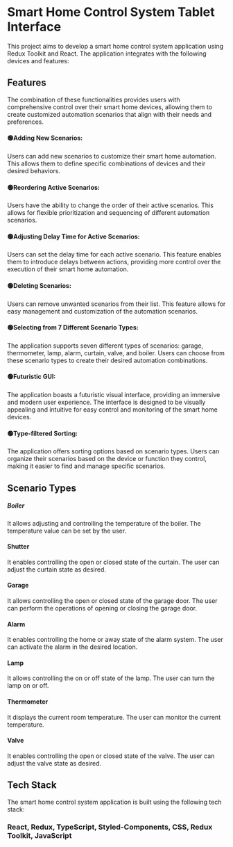 # Smart Home Control System Tablet Interface
This project aims to develop a smart home control system application using Redux Toolkit and React. The application integrates with the following devices and features:

## Features
The combination of these functionalities provides users with comprehensive control over their smart home devices, allowing them to create customized automation scenarios that align with their needs and preferences.

#### 🟢Adding New Scenarios:
Users can add new scenarios to customize their smart home automation. This allows them to define specific combinations of devices and their desired behaviors.

#### 🟢Reordering Active Scenarios:
Users have the ability to change the order of their active scenarios. This allows for flexible prioritization and sequencing of different automation scenarios.

#### 🟢Adjusting Delay Time for Active Scenarios: 
Users can set the delay time for each active scenario. This feature enables them to introduce delays between actions, providing more control over the execution of their smart home automation.

#### 🟢Deleting Scenarios:
Users can remove unwanted scenarios from their list. This feature allows for easy management and customization of the automation scenarios.

#### 🟢Selecting from 7 Different Scenario Types: 
The application supports seven different types of scenarios: garage, thermometer, lamp, alarm, curtain, valve, and boiler. Users can choose from these scenario types to create their desired automation combinations.

#### 🟢Futuristic GUI:
The application boasts a futuristic visual interface, providing an immersive and modern user experience. The interface is designed to be visually appealing and intuitive for easy control and monitoring of the smart home devices.

#### 🟢Type-filtered Sorting: 
The application offers sorting options based on scenario types. Users can organize their scenarios based on the device or function they control, making it easier to find and manage specific scenarios.

## Scenario Types
##### Boiler
It allows adjusting and controlling the temperature of the boiler.
The temperature value can be set by the user.

#### Shutter
It enables controlling the open or closed state of the curtain.
The user can adjust the curtain state as desired.
#### Garage
It allows controlling the open or closed state of the garage door.
The user can perform the operations of opening or closing the garage door.
#### Alarm
It enables controlling the home or away state of the alarm system.
The user can activate the alarm in the desired location.
#### Lamp
It allows controlling the on or off state of the lamp.
The user can turn the lamp on or off.
#### Thermometer
It displays the current room temperature.
The user can monitor the current temperature.
#### Valve
It enables controlling the open or closed state of the valve.
The user can adjust the valve state as desired.

## Tech Stack
The smart home control system application is built using the following tech stack:
### React, Redux, TypeScript, Styled-Components, CSS, Redux Toolkit, JavaScript


